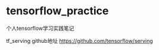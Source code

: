# tensorflow_practice
个人tensorflow学习实践笔记

tf_serving github地址
https://github.com/tensorflow/serving



